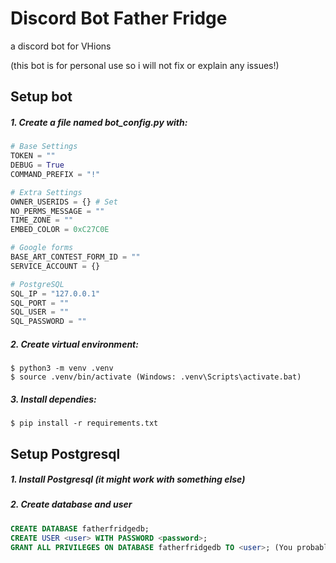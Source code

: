 # Discord Bot Father Fridge
 a discord bot for VHions

(this bot is for personal use so i will not fix or explain any issues!)



## Setup bot
##### 1. Create a file named bot_config.py with:
   ```python
   # Base Settings
   TOKEN = ""
   DEBUG = True 
   COMMAND_PREFIX = "!" 
   
   # Extra Settings 
   OWNER_USERIDS = {} # Set
   NO_PERMS_MESSAGE = ""
   TIME_ZONE = ""
   EMBED_COLOR = 0xC27C0E
   
   # Google forms
   BASE_ART_CONTEST_FORM_ID = ""
   SERVICE_ACCOUNT = {}
   
   # PostgreSQL
   SQL_IP = "127.0.0.1"
   SQL_PORT = ""
   SQL_USER = ""
   SQL_PASSWORD = ""
   ```

##### 2. Create virtual environment:
   ```
   $ python3 -m venv .venv
   $ source .venv/bin/activate (Windows: .venv\Scripts\activate.bat)
   ```

##### 3. Install dependies:
   ```
   $ pip install -r requirements.txt
   ```


## Setup Postgresql
##### 1. Install Postgresql (it might work with something else)
##### 2. Create database and user
```sql
CREATE DATABASE fatherfridgedb;
CREATE USER <user> WITH PASSWORD <password>;
GRANT ALL PRIVILEGES ON DATABASE fatherfridgedb TO <user>; (You probably dont want to give the bot all privileges)

```
